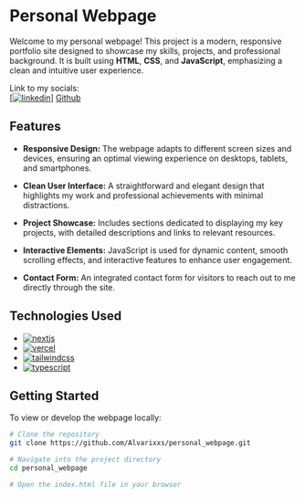 [typescript]: https://img.shields.io/badge/typescript-%23007ACC.svg?style=for-the-badge&logo=typescript&logoColor=white
[typescripturl]: https://www.typescriptlang.org/
[vercel]: https://img.shields.io/badge/Vercel-%23000000.svg?style=for-the-badge&logo=vercel&logoColor=white
[vercel-url]: https://vercel.com/
[nextjs]: https://img.shields.io/badge/Next.js-%23000000.svg?style=for-the-badge&logo=next.js&logoColor=white
[nextjs-url]: https://nextjs.org/
[tailwindcss]: https://img.shields.io/badge/Tailwind_CSS-%231a202c.svg?style=for-the-badge&logo=tailwind-css&logoColor=white
[tailwindcss-url]: https://tailwindcss.com/

[linkedin]: https://img.shields.io/badge/linkedin-%23007ACC.svg?style=for-the-badge&logo=linkedin&logoColor=white


# Personal Webpage

Welcome to my personal webpage! This project is a modern, responsive portfolio site designed to showcase my skills, projects, and professional background. It is built using **HTML**, **CSS**, and **JavaScript**, emphasizing a clean and intuitive user experience.  

Link to my socials:  
<a href="http://www.linkedin.com/in/álvaro-de-santos-de-la-pedraja-101391308">[![linkedin][linkedin]]</a> <a href="https://github.com/Alvarixxs">Github</a>

## Features

- **Responsive Design:** The webpage adapts to different screen sizes and devices, ensuring an optimal viewing experience on desktops, tablets, and smartphones.

- **Clean User Interface:** A straightforward and elegant design that highlights my work and professional achievements with minimal distractions.

- **Project Showcase:** Includes sections dedicated to displaying my key projects, with detailed descriptions and links to relevant resources.

- **Interactive Elements:** JavaScript is used for dynamic content, smooth scrolling effects, and interactive features to enhance user engagement.

- **Contact Form:** An integrated contact form for visitors to reach out to me directly through the site.

## Technologies Used

- [![nextjs][nextjs]][nextjs-url]
- [![vercel][vercel]][vercel-url]
- [![tailwindcss][tailwindcss]][tailwindcss-url]
- [![typescript][typescript]][typescripturl]

## Getting Started

To view or develop the webpage locally:

```bash
# Clone the repository
git clone https://github.com/Alvarixxs/personal_webpage.git

# Navigate into the project directory
cd personal_webpage

# Open the index.html file in your browser

